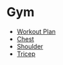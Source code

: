# Gym 
- [Workout Plan](workout-plan.md)
- [Chest](chest.md)
- [Shoulder](shoulder.md)
- [Tricep](tricep.md)